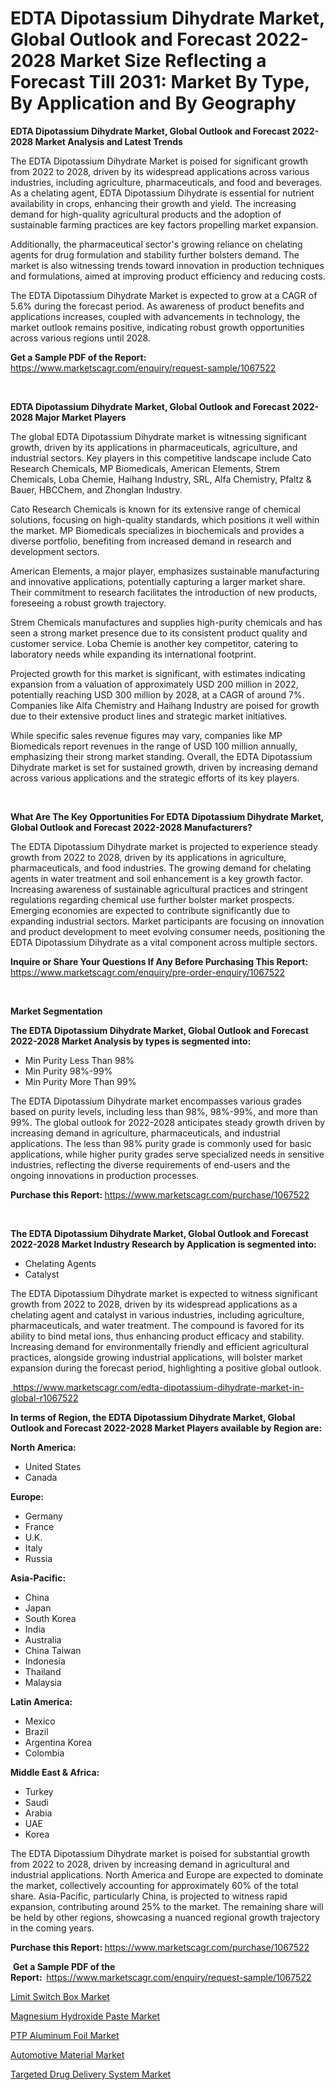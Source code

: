 <p><h1>EDTA Dipotassium Dihydrate Market, Global Outlook and Forecast 2022-2028 Market Size Reflecting a Forecast Till 2031: Market By Type, By Application and By Geography</h1></p><p><strong>EDTA Dipotassium Dihydrate Market, Global Outlook and Forecast 2022-2028 Market Analysis and Latest Trends</strong></p>
<p><p>The EDTA Dipotassium Dihydrate Market is poised for significant growth from 2022 to 2028, driven by its widespread applications across various industries, including agriculture, pharmaceuticals, and food and beverages. As a chelating agent, EDTA Dipotassium Dihydrate is essential for nutrient availability in crops, enhancing their growth and yield. The increasing demand for high-quality agricultural products and the adoption of sustainable farming practices are key factors propelling market expansion.</p><p>Additionally, the pharmaceutical sector's growing reliance on chelating agents for drug formulation and stability further bolsters demand. The market is also witnessing trends toward innovation in production techniques and formulations, aimed at improving product efficiency and reducing costs. </p><p>The EDTA Dipotassium Dihydrate Market is expected to grow at a CAGR of 5.6% during the forecast period. As awareness of product benefits and applications increases, coupled with advancements in technology, the market outlook remains positive, indicating robust growth opportunities across various regions until 2028.</p></p>
<p><strong>Get a Sample PDF of the Report:&nbsp;</strong> <a href="https://www.marketscagr.com/enquiry/request-sample/1067522">https://www.marketscagr.com/enquiry/request-sample/1067522</a></p>
<p>&nbsp;</p>
<p><strong>EDTA Dipotassium Dihydrate Market, Global Outlook and Forecast 2022-2028 Major Market Players</strong></p>
<p><p>The global EDTA Dipotassium Dihydrate market is witnessing significant growth, driven by its applications in pharmaceuticals, agriculture, and industrial sectors. Key players in this competitive landscape include Cato Research Chemicals, MP Biomedicals, American Elements, Strem Chemicals, Loba Chemie, Haihang Industry, SRL, Alfa Chemistry, Pfaltz & Bauer, HBCChem, and Zhonglan Industry.</p><p>Cato Research Chemicals is known for its extensive range of chemical solutions, focusing on high-quality standards, which positions it well within the market. MP Biomedicals specializes in biochemicals and provides a diverse portfolio, benefiting from increased demand in research and development sectors.</p><p>American Elements, a major player, emphasizes sustainable manufacturing and innovative applications, potentially capturing a larger market share. Their commitment to research facilitates the introduction of new products, foreseeing a robust growth trajectory.</p><p>Strem Chemicals manufactures and supplies high-purity chemicals and has seen a strong market presence due to its consistent product quality and customer service. Loba Chemie is another key competitor, catering to laboratory needs while expanding its international footprint.</p><p>Projected growth for this market is significant, with estimates indicating expansion from a valuation of approximately USD 200 million in 2022, potentially reaching USD 300 million by 2028, at a CAGR of around 7%. Companies like Alfa Chemistry and Haihang Industry are poised for growth due to their extensive product lines and strategic market initiatives.</p><p>While specific sales revenue figures may vary, companies like MP Biomedicals report revenues in the range of USD 100 million annually, emphasizing their strong market standing. Overall, the EDTA Dipotassium Dihydrate market is set for sustained growth, driven by increasing demand across various applications and the strategic efforts of its key players.</p></p>
<p>&nbsp;</p>
<p><strong>What Are The Key Opportunities For EDTA Dipotassium Dihydrate Market, Global Outlook and Forecast 2022-2028 Manufacturers?</strong></p>
<p><p>The EDTA Dipotassium Dihydrate market is projected to experience steady growth from 2022 to 2028, driven by its applications in agriculture, pharmaceuticals, and food industries. The growing demand for chelating agents in water treatment and soil enhancement is a key growth factor. Increasing awareness of sustainable agricultural practices and stringent regulations regarding chemical use further bolster market prospects. Emerging economies are expected to contribute significantly due to expanding industrial sectors. Market participants are focusing on innovation and product development to meet evolving consumer needs, positioning the EDTA Dipotassium Dihydrate as a vital component across multiple sectors.</p></p>
<p><strong>Inquire or Share Your Questions If Any Before Purchasing This Report:</strong> <a href="https://www.marketscagr.com/enquiry/pre-order-enquiry/1067522">https://www.marketscagr.com/enquiry/pre-order-enquiry/1067522</a></p>
<p>&nbsp;</p>
<p><strong>Market Segmentation</strong></p>
<p><strong>The EDTA Dipotassium Dihydrate Market, Global Outlook and Forecast 2022-2028 Market Analysis by types is segmented into:</strong></p>
<p><ul><li>Min Purity Less Than 98%</li><li>Min Purity 98%-99%</li><li>Min Purity More Than 99%</li></ul></p>
<p><p>The EDTA Dipotassium Dihydrate market encompasses various grades based on purity levels, including less than 98%, 98%-99%, and more than 99%. The global outlook for 2022-2028 anticipates steady growth driven by increasing demand in agriculture, pharmaceuticals, and industrial applications. The less than 98% purity grade is commonly used for basic applications, while higher purity grades serve specialized needs in sensitive industries, reflecting the diverse requirements of end-users and the ongoing innovations in production processes.</p></p>
<p><strong>Purchase this Report:&nbsp;</strong><a href="https://www.marketscagr.com/purchase/1067522">https://www.marketscagr.com/purchase/1067522</a></p>
<p>&nbsp;</p>
<p><strong>The EDTA Dipotassium Dihydrate Market, Global Outlook and Forecast 2022-2028 Market Industry Research by Application is segmented into:</strong></p>
<p><ul><li>Chelating Agents</li><li>Catalyst</li></ul></p>
<p><p>The EDTA Dipotassium Dihydrate market is expected to witness significant growth from 2022 to 2028, driven by its widespread applications as a chelating agent and catalyst in various industries, including agriculture, pharmaceuticals, and water treatment. The compound is favored for its ability to bind metal ions, thus enhancing product efficacy and stability. Increasing demand for environmentally friendly and efficient agricultural practices, alongside growing industrial applications, will bolster market expansion during the forecast period, highlighting a positive global outlook.</p></p>
<p><a href="https://www.marketscagr.com/edta-dipotassium-dihydrate-market-in-global-r1067522">&nbsp;https://www.marketscagr.com/edta-dipotassium-dihydrate-market-in-global-r1067522</a></p>
<p><strong>In terms of Region, the EDTA Dipotassium Dihydrate Market, Global Outlook and Forecast 2022-2028 Market Players available by Region are:</strong></p>
<p>
    <p> <strong> North America: </strong>
        <ul>
            <li>United States</li>
            <li>Canada</li>
        </ul>
        </p> 
    <p> <strong> Europe: </strong>
        <ul>
            <li>Germany</li>
            <li>France</li>
            <li>U.K.</li>
            <li>Italy</li>
            <li>Russia</li>
        </ul>
        </p> 
    <p> <strong> Asia-Pacific: </strong>
        <ul>
            <li>China</li>
            <li>Japan</li>
            <li>South Korea</li>
            <li>India</li>
            <li>Australia</li>
            <li>China Taiwan</li>
            <li>Indonesia</li>
            <li>Thailand</li>
            <li>Malaysia</li>
        </ul>
        </p> 
    <p> <strong> Latin America: </strong>
        <ul>
            <li>Mexico</li>
            <li>Brazil</li>
            <li>Argentina Korea</li>
            <li>Colombia</li>
        </ul>
        </p> 
    <p> <strong> Middle East & Africa: </strong>
        <ul>
            <li>Turkey</li>
            <li>Saudi</li>
            <li>Arabia</li>
            <li>UAE</li>
            <li>Korea</li>
        </ul>
    </p>
    </p>
<p><p>The EDTA Dipotassium Dihydrate market is poised for substantial growth from 2022 to 2028, driven by increasing demand in agricultural and industrial applications. North America and Europe are expected to dominate the market, collectively accounting for approximately 60% of the total share. Asia-Pacific, particularly China, is projected to witness rapid expansion, contributing around 25% to the market. The remaining share will be held by other regions, showcasing a nuanced regional growth trajectory in the coming years.</p></p>
<p><strong>Purchase this Report: </strong><a href="https://www.marketscagr.com/purchase/1067522">https://www.marketscagr.com/purchase/1067522</a></p>
<p>&nbsp;<strong>Get a Sample PDF of the Report:&nbsp;&nbsp;</strong><a href="https://www.marketscagr.com/enquiry/request-sample/1067522">https://www.marketscagr.com/enquiry/request-sample/1067522</a></p>
<p><strong></strong></p>
<p><p><a href="https://www.linkedin.com/pulse/limit-switch-box-market-share-size-trends-industry-analysis-zgnhf?trackingId=IkI2Vdf9TcabLwcBwM3BvQ%3D%3D">Limit Switch Box Market</a></p><p><a href="https://issuu.com/reportprime-2/docs/magnesium-hydroxide-paste-market-si_d0d9b234f8ce41">Magnesium Hydroxide Paste Market</a></p><p><a href="https://medium.com/@jamieurcotte9056df/the-ptp-aluminum-foil-market-insights-report-offers-an-in-depth-and-thorough-analysis-of-the-d608cd492184">PTP Aluminum Foil Market</a></p><p><a href="https://issuu.com/reportprime-2/docs/automotive-material-market-size-203_5979d7b046ea96">Automotive Material Market</a></p><p><a href="https://medium.com/@rosebarnett1936/the-targeted-drug-delivery-system-market-is-anticipated-to-experience-significant-growth-with-a-41aa8173d65b">Targeted Drug Delivery System Market</a></p></p>